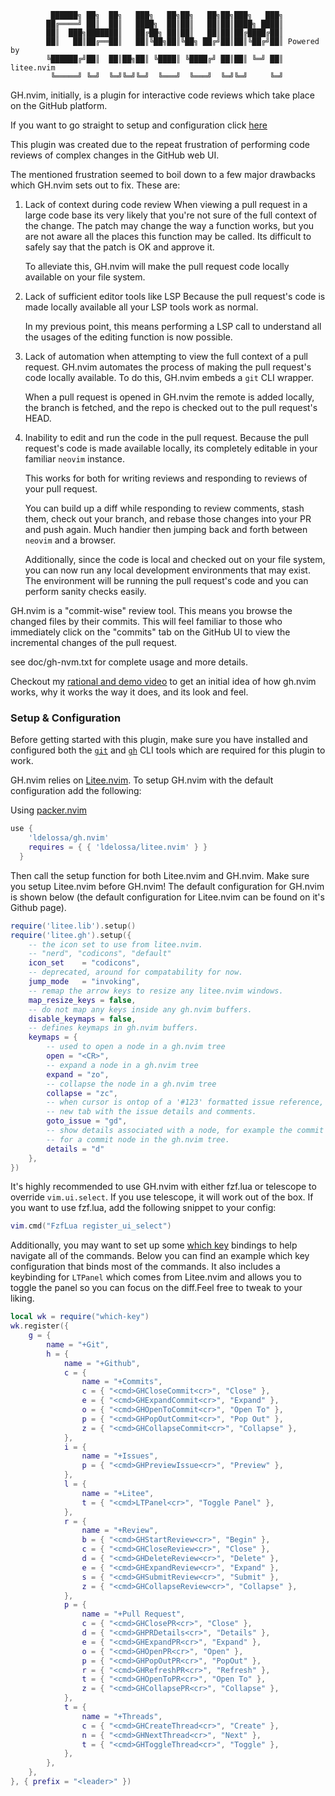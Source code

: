              ██████╗ ██╗  ██╗   ███╗   ██╗██╗   ██╗██╗███╗   ███╗
            ██╔════╝ ██║  ██║   ████╗  ██║██║   ██║██║████╗ ████║
            ██║  ███╗███████║   ██╔██╗ ██║██║   ██║██║██╔████╔██║
            ██║   ██║██╔══██║   ██║╚██╗██║╚██╗ ██╔╝██║██║╚██╔╝██║ Powered by
            ╚██████╔╝██║  ██║██╗██║ ╚████║ ╚████╔╝ ██║██║ ╚═╝ ██║ litee.nvim
             ╚═════╝ ╚═╝  ╚═╝╚═╝╚═╝  ╚═══╝  ╚═══╝  ╚═╝╚═╝     ╚═╝


GH.nvim, initially, is a plugin for interactive code reviews which take place
on the GitHub platform.

If you want to go straight to setup and configuration click [here](#setup--configuration)

This plugin was created due to the repeat frustration of performing code reviews
of complex changes in the GitHub web UI.

The mentioned frustration seemed to boil down to a few major drawbacks which GH.nvim
sets out to fix. These are:

1) Lack of context during code review
    When viewing a pull request in a large code base its very likely that you're
    not sure of the full context of the change. The patch may change the way a
    function works, but you are not aware all the places this function may be
    called. Its difficult to safely say that the patch is OK and approve it.

    To alleviate this, GH.nvim will make the pull request code locally available
    on your file system.

2) Lack of sufficient editor tools like LSP
    Because the pull request's code is made locally available all your LSP tools
    work as normal.

    In my previous point, this means performing a LSP call to understand all the
    usages of the editing function is now possible.

3) Lack of automation when attempting to view the full context of a pull request.
    GH.nvim automates the process of making the pull request's code locally available.
    To do this, GH.nvim embeds a `git` CLI wrapper.

    When a pull request is opened in GH.nvim the remote is added locally, the
    branch is fetched, and the repo is checked out to the pull request's HEAD.

4) Inability to edit and run the code in the pull request.
    Because the pull request's code is made available locally, its completely
    editable in your familiar `neovim` instance.

    This works for both for writing reviews and responding to reviews of your
    pull request.

    You can build up a diff while responding to review comments, stash them,
    check out your branch, and rebase those changes into your PR and push again.
    Much handier then jumping back and forth between `neovim` and a browser.

    Additionally, since the code is local and checked out on your file system,
    you can now run any local development environments that may exist. The
    environment will be running the pull request's code and you can perform sanity
    checks easily.

GH.nvim is a "commit-wise" review tool. This means you browse the changed files
by their commits. This will feel familiar to those who immediately click on the
"commits" tab on the GitHub UI to view the incremental changes of the pull request.

see doc/gh-nvm.txt for complete usage and more details.

Checkout my [rational and demo video](https://youtu.be/hhrWwYfMK1I) to get an initial idea
of how gh.nvim works, why it works the way it does, and its look and feel.

### Setup & Configuration

Before getting started with this plugin, make sure you have installed and configured both
the [`git`](https://git-scm.com/) and [`gh`](https://github.com/cli/cli) CLI tools which
are required for this plugin to work.


GH.nvim relies on [Litee.nvim](https://github.com/ldelossa/litee.nvim). To setup GH.nvim
with the default configuration add the following:

Using [packer.nvim](https://github.com/wbthomason/packer.nvim)

```lua
use {
    'ldelossa/gh.nvim'
    requires = { { 'ldelossa/litee.nvim' } }
  }
```

Then call the setup function for both Litee.nvim and GH.nvim. Make sure you setup
Litee.nvim before GH.nvim! The default configuration for GH.nvim is shown below (the
default configuration for Litee.nvim can be found on it's Github page).

```lua
require('litee.lib').setup()
require('litee.gh').setup({
    -- the icon set to use from litee.nvim.
    -- "nerd", "codicons", "default"
    icon_set    = "codicons",
    -- deprecated, around for compatability for now.
    jump_mode   = "invoking",
    -- remap the arrow keys to resize any litee.nvim windows.
    map_resize_keys = false,
    -- do not map any keys inside any gh.nvim buffers.
    disable_keymaps = false,
    -- defines keymaps in gh.nvim buffers.
    keymaps = {
        -- used to open a node in a gh.nvim tree
        open = "<CR>",
        -- expand a node in a gh.nvim tree
        expand = "zo",
        -- collapse the node in a gh.nvim tree
        collapse = "zc",
        -- when cursor is ontop of a '#123' formatted issue reference, open a
        -- new tab with the issue details and comments.
        goto_issue = "gd",
        -- show details associated with a node, for example the commit message
        -- for a commit node in the gh.nvim tree.
        details = "d"
    },
})
```

It's highly recommended to use GH.nvim with either fzf.lua or telescope to override
`vim.ui.select`. If you use telescope, it will work out of the box. If you want to use
fzf.lua, add the following snippet to your config:

```lua
vim.cmd("FzfLua register_ui_select")
```

Additionally, you may want to set up some [which
key](https://github.com/folke/which-key.nvim) bindings to help navigate all of the
commands. Below you can find an example which key configuration that binds most of the
commands. It also includes a keybinding for `LTPanel` which comes from Litee.nvim and
allows you to toggle the panel so you can focus on the diff.Feel free to tweak to your
liking.

```lua
local wk = require("which-key")
wk.register({
    g = {
        name = "+Git",
        h = {
            name = "+Github",
            c = {
                name = "+Commits",
                c = { "<cmd>GHCloseCommit<cr>", "Close" },
                e = { "<cmd>GHExpandCommit<cr>", "Expand" },
                o = { "<cmd>GHOpenToCommit<cr>", "Open To" },
                p = { "<cmd>GHPopOutCommit<cr>", "Pop Out" },
                z = { "<cmd>GHCollapseCommit<cr>", "Collapse" },
            },
            i = {
                name = "+Issues",
                p = { "<cmd>GHPreviewIssue<cr>", "Preview" },
            },
            l = {
                name = "+Litee",
                t = { "<cmd>LTPanel<cr>", "Toggle Panel" },
            },
            r = {
                name = "+Review",
                b = { "<cmd>GHStartReview<cr>", "Begin" },
                c = { "<cmd>GHCloseReview<cr>", "Close" },
                d = { "<cmd>GHDeleteReview<cr>", "Delete" },
                e = { "<cmd>GHExpandReview<cr>", "Expand" },
                s = { "<cmd>GHSubmitReview<cr>", "Submit" },
                z = { "<cmd>GHCollapseReview<cr>", "Collapse" },
            },
            p = {
                name = "+Pull Request",
                c = { "<cmd>GHClosePR<cr>", "Close" },
                d = { "<cmd>GHPRDetails<cr>", "Details" },
                e = { "<cmd>GHExpandPR<cr>", "Expand" },
                o = { "<cmd>GHOpenPR<cr>", "Open" },
                p = { "<cmd>GHPopOutPR<cr>", "PopOut" },
                r = { "<cmd>GHRefreshPR<cr>", "Refresh" },
                t = { "<cmd>GHOpenToPR<cr>", "Open To" },
                z = { "<cmd>GHCollapsePR<cr>", "Collapse" },
            },
            t = {
                name = "+Threads",
                c = { "<cmd>GHCreateThread<cr>", "Create" },
                n = { "<cmd>GHNextThread<cr>", "Next" },
                t = { "<cmd>GHToggleThread<cr>", "Toggle" },
            },
        },
    },
}, { prefix = "<leader>" })
```
